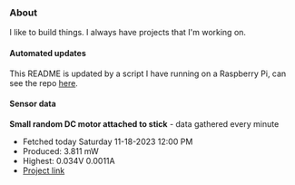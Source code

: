 ### About
I like to build things. I always have projects that I'm working on.

#### Automated updates
This README is updated by a script I have running on a Raspberry Pi, can see the repo [here](https://github.com/jdc-cunningham/raspi-git-repo-updater).

#### Sensor data


**Small random DC motor attached to stick** - data gathered every minute
- Fetched today Saturday 11-18-2023 12:00 PM
- Produced: 3.811 mW
- Highest: 0.034V 0.0011A
- [Project link](https://github.com/jdc-cunningham/turbine-raspi)
